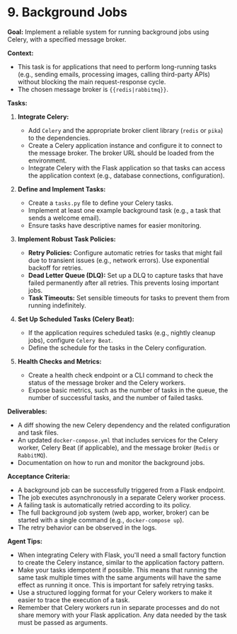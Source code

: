 # 9. Background Jobs

**Goal:** Implement a reliable system for running background jobs using Celery, with a specified message broker.

**Context:**
*   This task is for applications that need to perform long-running tasks (e.g., sending emails, processing images, calling third-party APIs) without blocking the main request-response cycle.
*   The chosen message broker is `{{redis|rabbitmq}}`.

**Tasks:**

1.  **Integrate Celery:**
    *   Add `Celery` and the appropriate broker client library (`redis` or `pika`) to the dependencies.
    *   Create a Celery application instance and configure it to connect to the message broker. The broker URL should be loaded from the environment.
    *   Integrate Celery with the Flask application so that tasks can access the application context (e.g., database connections, configuration).

2.  **Define and Implement Tasks:**
    *   Create a `tasks.py` file to define your Celery tasks.
    *   Implement at least one example background task (e.g., a task that sends a welcome email).
    *   Ensure tasks have descriptive names for easier monitoring.

3.  **Implement Robust Task Policies:**
    *   **Retry Policies:** Configure automatic retries for tasks that might fail due to transient issues (e.g., network errors). Use exponential backoff for retries.
    *   **Dead Letter Queue (DLQ):** Set up a DLQ to capture tasks that have failed permanently after all retries. This prevents losing important jobs.
    *   **Task Timeouts:** Set sensible timeouts for tasks to prevent them from running indefinitely.

4.  **Set Up Scheduled Tasks (Celery Beat):**
    *   If the application requires scheduled tasks (e.g., nightly cleanup jobs), configure `Celery Beat`.
    *   Define the schedule for the tasks in the Celery configuration.

5.  **Health Checks and Metrics:**
    *   Create a health check endpoint or a CLI command to check the status of the message broker and the Celery workers.
    *   Expose basic metrics, such as the number of tasks in the queue, the number of successful tasks, and the number of failed tasks.

**Deliverables:**
*   A diff showing the new Celery dependency and the related configuration and task files.
*   An updated `docker-compose.yml` that includes services for the Celery worker, Celery Beat (if applicable), and the message broker (`Redis` or `RabbitMQ`).
*   Documentation on how to run and monitor the background jobs.

**Acceptance Criteria:**
*   A background job can be successfully triggered from a Flask endpoint.
*   The job executes asynchronously in a separate Celery worker process.
*   A failing task is automatically retried according to its policy.
*   The full background job system (web app, worker, broker) can be started with a single command (e.g., `docker-compose up`).
*   The retry behavior can be observed in the logs.

**Agent Tips:**
*   When integrating Celery with Flask, you'll need a small factory function to create the Celery instance, similar to the application factory pattern.
*   Make your tasks idempotent if possible. This means that running the same task multiple times with the same arguments will have the same effect as running it once. This is important for safely retrying tasks.
*   Use a structured logging format for your Celery workers to make it easier to trace the execution of a task.
*   Remember that Celery workers run in separate processes and do not share memory with your Flask application. Any data needed by the task must be passed as arguments.
